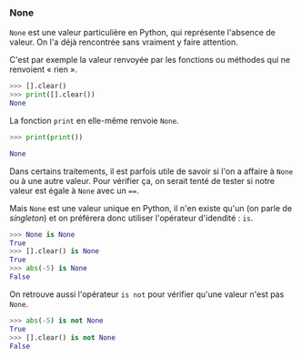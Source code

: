 ### None

`None` est une valeur particulière en Python, qui représente l'absence de valeur.
On l'a déjà rencontrée sans vraiment y faire attention.

C'est par exemple la valeur renvoyée par les fonctions ou méthodes qui ne renvoient « rien ».

```python
>>> [].clear()
>>> print([].clear())
None
```

La fonction `print` en elle-même renvoie `None`.

```python
>>> print(print())

None
```

Dans certains traitements, il est parfois utile de savoir si l'on a affaire à `None` ou à une autre valeur.
Pour vérifier ça, on serait tenté de tester si notre valeur est égale à `None` avec un `==`.

Mais `None` est une valeur unique en Python, il n'en existe qu'un (on parle de _singleton_) et on préférera donc utiliser l'opérateur d'idendité : `is`.

```python
>>> None is None
True
>>> [].clear() is None
True
>>> abs(-5) is None
False
```

On retrouve aussi l'opérateur `is not` pour vérifier qu'une valeur n'est pas `None`.

```python
>>> abs(-5) is not None
True
>>> [].clear() is not None
False
```
